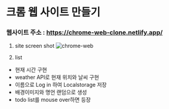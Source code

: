 # 크롬 웹 사이트 만들기

### 웹사이트 주소 : https://chrome-web-clone.netlify.app/
1. site screen shot
![chrome-web](https://user-images.githubusercontent.com/85866328/173091747-1d621a93-93de-4406-9894-e9603d51a7e2.png)

2. list
-   현재 시간 구현
-   weather API로 현재 위치와 날씨 구현
-   이름으로 Log in 하여 Localstorage 저장
-   배경이미지와 명언 랜덤으로 생성
-   todo list를 mouse over하면 등장